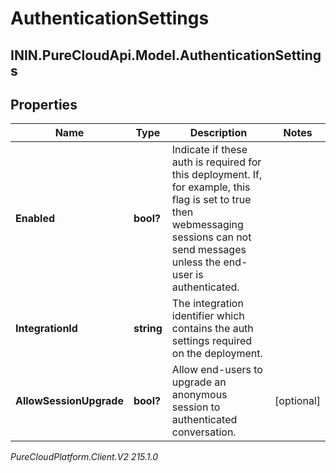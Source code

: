 # AuthenticationSettings

## ININ.PureCloudApi.Model.AuthenticationSettings

## Properties

|Name | Type | Description | Notes|
|------------ | ------------- | ------------- | -------------|
| **Enabled** | **bool?** | Indicate if these auth is required for this deployment. If, for example, this flag is set to true then webmessaging sessions can not send messages unless the end-user is authenticated. | |
| **IntegrationId** | **string** | The integration identifier which contains the auth settings required on the deployment. | |
| **AllowSessionUpgrade** | **bool?** | Allow end-users to upgrade an anonymous session to authenticated conversation. | [optional] |



_PureCloudPlatform.Client.V2 215.1.0_
